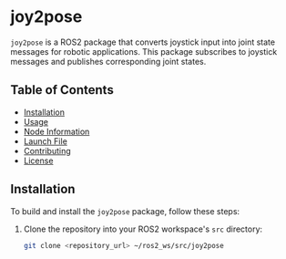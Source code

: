 # joy2pose

`joy2pose` is a ROS2 package that converts joystick input into joint state messages for robotic applications. This package subscribes to joystick messages and publishes corresponding joint states.

## Table of Contents

- [Installation](#installation)
- [Usage](#usage)
- [Node Information](#node-information)
- [Launch File](#launch-file)
- [Contributing](#contributing)
- [License](#license)

## Installation

To build and install the `joy2pose` package, follow these steps:

1. Clone the repository into your ROS2 workspace's `src` directory:

   ```bash
   git clone <repository_url> ~/ros2_ws/src/joy2pose
